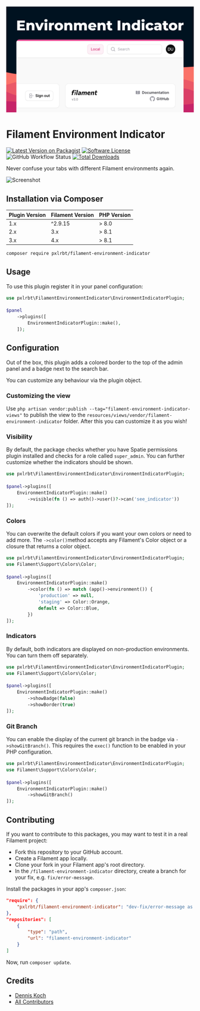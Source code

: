 ![header](./.github/resources/pxlrbt-environment-indicator.png)


# Filament Environment Indicator

[![Latest Version on Packagist](https://img.shields.io/packagist/v/pxlrbt/filament-environment-indicator.svg?include_prereleases)](https://packagist.org/packages/pxlrbt/filament-environment-indicator)
[![Software License](https://img.shields.io/badge/license-MIT-brightgreen.svg)](LICENSE.md)
![GitHub Workflow Status](https://img.shields.io/github/actions/workflow/status/pxlrbt/filament-environment-indicator/code-style.yml?branch=main&label=Code%20style&style=flat-square)
[![Total Downloads](https://img.shields.io/packagist/dt/pxlrbt/filament-environment-indicator.svg)](https://packagist.org/packages/pxlrbt/filament-environment-indicator)

Never confuse your tabs with different Filament environments again.

![Screenshot](./.github/resources/preview.gif)

## Installation via Composer

| Plugin Version | Filament Version | PHP Version |
|----------------|------------------|-------------|
| 1.x            | ^2.9.15          | \> 8.0      |
| 2.x            | 3.x              | \> 8.1      |
| 3.x            | 4.x              | \> 8.1      |

```bash
composer require pxlrbt/filament-environment-indicator
```

## Usage

To use this plugin register it in your panel configuration:

```php
use pxlrbt\FilamentEnvironmentIndicator\EnvironmentIndicatorPlugin;

$panel
    ->plugins([
        EnvironmentIndicatorPlugin::make(),
    ]);
```

## Configuration

Out of the box, this plugin adds a colored border to the top of the admin panel and a badge next to the search bar.

You can customize any behaviour via the plugin object.

### Customizing the view
Use `php artisan vendor:publish --tag="filament-environment-indicator-views"` to publish the view to the `resources/views/vendor/filament-environment-indicator` folder. After this you can customize it as you wish!

### Visibility

By default, the package checks whether you have Spatie permissions plugin installed and checks for a role called `super_admin`. You can further customize whether the indicators should be shown.

```php
use pxlrbt\FilamentEnvironmentIndicator\EnvironmentIndicatorPlugin;

$panel->plugins([
    EnvironmentIndicatorPlugin::make()
        ->visible(fn () => auth()->user()?->can('see_indicator'))
]);
```

### Colors

You can overwrite the default colors if you want your own colors or need to add more. The `->color()`method accepts any Filament's Color object or a closure that returns a color object.

```php
use pxlrbt\FilamentEnvironmentIndicator\EnvironmentIndicatorPlugin;
use Filament\Support\Colors\Color;

$panel->plugins([
    EnvironmentIndicatorPlugin::make()
        ->color(fn () => match (app()->environment()) {
            'production' => null,
            'staging' => Color::Orange,
            default => Color::Blue,
        })
]);
```

### Indicators

By default, both indicators are displayed on non-production environments. You can turn them off separately.

```php
use pxlrbt\FilamentEnvironmentIndicator\EnvironmentIndicatorPlugin;
use Filament\Support\Colors\Color;

$panel->plugins([
    EnvironmentIndicatorPlugin::make()
        ->showBadge(false)
        ->showBorder(true)            
]);
```

### Git Branch

You can enable the display of the current git branch in the badge via `->showGitBranch()`. This requires the `exec()` function to be enabled in your PHP configuration.

```php
use pxlrbt\FilamentEnvironmentIndicator\EnvironmentIndicatorPlugin;
use Filament\Support\Colors\Color;

$panel->plugins([
    EnvironmentIndicatorPlugin::make()
        ->showGitBranch()                    
]);
```

## Contributing

If you want to contribute to this packages, you may want to test it in a real Filament project:

- Fork this repository to your GitHub account.
- Create a Filament app locally.
- Clone your fork in your Filament app's root directory.
- In the `/filament-environment-indicator` directory, create a branch for your fix, e.g. `fix/error-message`.

Install the packages in your app's `composer.json`:

```json
"require": {
    "pxlrbt/filament-environment-indicator": "dev-fix/error-message as main-dev",
},
"repositories": [
    {
        "type": "path",
        "url": "filament-environment-indicator"
    }
]
```

Now, run `composer update`.

## Credits
- [Dennis Koch](https://github.com/pxlrbt)
- [All Contributors](../../contributors)